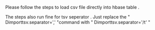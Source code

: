Please follow the steps to load csv file directly into hbase table .

The steps also run fine for tsv seperator . Just replace the " Dimporttsv.separator=',' "command with " Dimporttsv.separator='/t' "
